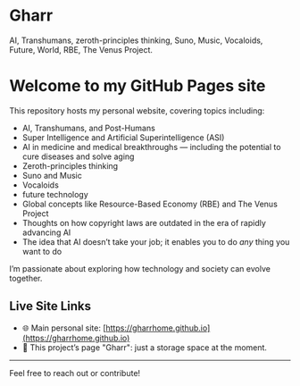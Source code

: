 # Gharr
AI, Transhumans, zeroth-principles thinking, Suno, Music, Vocaloids, Future, World, RBE, The Venus Project.
# Welcome to my GitHub Pages site

This repository hosts my personal website, covering topics including:

- AI, Transhumans, and Post-Humans  
- Super Intelligence and Artificial Superintelligence (ASI)  
- AI in medicine and medical breakthroughs — including the potential to cure diseases and solve aging  
- Zeroth-principles thinking  
- Suno and Music  
- Vocaloids
- future technology  
- Global concepts like Resource-Based Economy (RBE) and The Venus Project  
- Thoughts on how copyright laws are outdated in the era of rapidly advancing AI  
- The idea that AI doesn’t take your job; it enables you to do *any* thing you want to do  

I’m passionate about exploring how technology and society can evolve together.

## Live Site Links

- 🌐 Main personal site: [https://gharrhome.github.io](https://gharrhome.github.io)
- 📁 This project’s page "Gharr": just a storage space at the moment.


---

Feel free to reach out or contribute!
